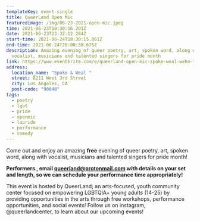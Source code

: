 ```yaml
---
templateKey: event-single
title: QueerLand Open Mic
featuredimage: /img/06-23-2021-open-mic.jpeg
time: 2021-06-23T18:30:16.201Z
date: 2021-06-23T23:32:12.284Z
start-time: 2021-06-24T18:30:15.061Z
end-time: 2021-06-24T20:00:38.675Z
description: Amazing evening of queer poetry, art, spoken word, along with
  vocalist, musicians and talented singers for pride month
link: https://www.eventbrite.com/e/queerland-open-mic-spoke-weal-weho-tickets-159184293507?aff=ebdsoporgprofile
address:
  location_name: "Spoke & Weal "
  street: 8211 West 3rd Street
  city: Los Angeles, CA
  post-code: "90048"
tags:
  - poetry
  - lgbt
  - pride
  - openmic
  - lapride
  - performance
  - comedy
---
```

Come out and enjoy an amazing **free** evening of queer poetry, art, spoken word, along with vocalist, musicians and talented singers for pride month!

**Performers , email queerland@protonmail.com with details on your set and length, so we can schedule your performance time appropriately!**

This event is hosted by QueerLand; an arts-focused, youth community center focused on empowering LGBTQIA+ young adults (14-25) by providing opportunities in the arts through free workshops, performance opportunities, and social events! Follow us on instagram, @queerlandcenter, to learn about our upcoming events!
